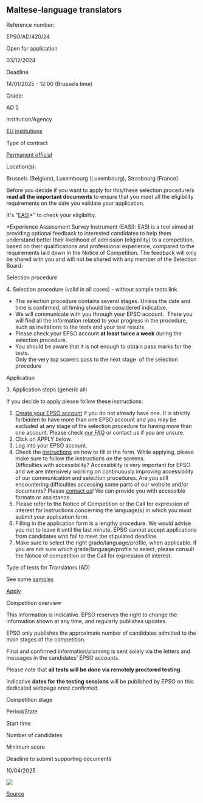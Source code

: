 Maltese-language translators
----------------------------

Reference number: 

EPSO/AD/420/24

  

Open for application

03/12/2024

Deadline

14/01/2025 - 12:00 (Brussels time)

Grade: 

AD 5

  

Institution/Agency

[EU institutions](/en/eu-institutions)

Type of contract

[Permanent official](/staff-categories)

Location(s): 

Brussels (Belgium), Luxembourg (Luxembourg), Strasbourg (France)

  

Before you decide if you want to apply for this/these selection procedure/s **read all the important documents** to ensure that you meet all the eligibility requirements on the date you validate your application.

It's ”[EASI](https://ec.europa.eu/eusurvey/runner/EPSO_AD_420-24-MT "(opens in a new window)")\*” to check your eligibility.

  
\*Experience Assessment Survey Instrument (EASI): EASI is a tool aimed at providing optional feedback to interested candidates to help them understand better their likelihood of admission (eligibility) to a competition, based on their qualifications and professional experience, compared to the requirements laid down in the Notice of Competition. The feedback will only be shared with you and will not be shared with any member of the Selection Board.

Selection procedure

4\. Selection procedure (valid in all cases) - without sample tests link

* The selection procedure contains several stages. Unless the date and time is confirmed, all timing should be considered indicative.
* We will communicate with you through your EPSO account.  There you will find all the information related to your progress in the procedure, such as invitations to the tests and your test results.
* Please check your EPSO account **at least twice a week** during the selection procedure.
* You should be aware that it is not enough to obtain pass marks for the tests.  
    Only the very top scorers pass to the next stage  of the selection procedure

Application

3\. Application steps (generic all)

If you decide to apply please follow these instructions:

1.  [Create your EPSO account](https://europa.eu/epso/application/passport/index.cfm?action=pdplegal&sb=1&comp_id=&lang=en "(opens in a new window)") if you do not already have one. It is strictly forbidden to have more than one EPSO account and you may be excluded at any stage of the selection procedure for having more than one account. Please check [our FAQ](https://eu-careers.europa.eu/help/faq/epso-account-application/epso-account) or contact us if you are unsure.
2.  Click on APPLY below.
3.  Log into your EPSO account.
4.  Check the [instructions](/help/faq/epso-account-application) on how to fill in the form. While applying, please make sure to follow the instructions on the screens.  
    Difficulties with accessibility? Accessibility is very important for EPSO and we are intensively working on continuously improving accessibility of our communication and selection procedures. Are you still encountering difficulties accessing some parts of our website and/or documents? Please [contact us](/contact/form_en)! We can provide you with accessible formats or assistance.
5.  Please refer to the Notice of Competition or the Call for expression of interest for instructions concerning the language(s) in which you must submit your application form.
6.  Filling in the application form is a lengthy procedure. We would advise you not to leave it until the last minute. EPSO cannot accept applications from candidates who fail to meet the stipulated deadline.
7.  Make sure to select the right grade/language/profile, when applicable. If you are not sure which grade/language/profile to select, please consult the Notice of competition or the Call for expression of interest.

Type of tests for Translators (AD)

See some [samples](/node/13574)

[Apply](https://europa.eu/epso/application/passport/?comp_id=6087 "(opens in a new window)")

Competition overview

This information is indicative. EPSO reserves the right to change the information shown at any time, and regularly publishes updates.

EPSO only publishes the approximate number of candidates admitted to the main stages of the competition.

Final and confirmed information/planning is sent solely via the letters and messages in the candidates’ EPSO accounts.

Please note that **all tests will be done via remotely proctored testing**.

Indicative **dates for the testing sessions** will be published by EPSO on this dedicated webpage once confirmed.

Competition stage

Period/State

Start time

Number of candidates

Minimum score

Deadline to submit supporting documents

10/04/2025

![](/sites/default/files/styles/infogra/public/2024-11/EPS-23-003-info-Translators-EN-C-all%20languages_EN.png?itok=-Gb3_cUJ)

[Source](https://eu-careers.europa.eu/en/job-opportunities/maltese-language-translators)